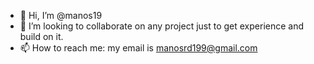 - 👋 Hi, I’m @manos19
- 💞️ I’m looking to collaborate on any project just to get experience and build on it.
- 📫 How to reach me: my email is manosrd199@gmail.com

<!---
manos19/manos19 is a ✨ special ✨ repository because its `README.md` (this file) appears on your GitHub profile.
You can click the Preview link to take a look at your changes.
--->
